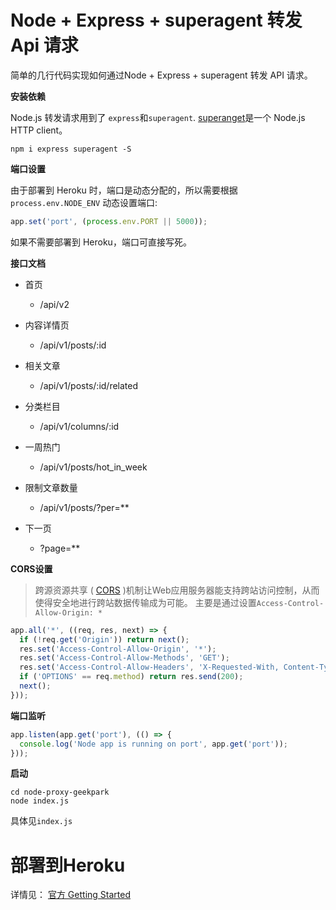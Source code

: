 # Node + Express + superagent 转发 Api 请求
简单的几行代码实现如何通过Node + Express + superagent 转发 API 请求。

**安装依赖**

Node.js 转发请求用到了 `express`和`superagent`. [superanget](https://github.com/visionmedia/superagent)是一个 Node.js HTTP client。
```
npm i express superagent -S
```

**端口设置**

由于部署到 Heroku 时，端口是动态分配的，所以需要根据 `process.env.NODE_ENV` 动态设置端口:
```javascript
app.set('port', (process.env.PORT || 5000));
```
如果不需要部署到 Heroku，端口可直接写死。

**接口文档**

* 首页
  - /api/v2


* 内容详情页
  - /api/v1/posts/:id


* 相关文章
  - /api/v1/posts/:id/related


* 分类栏目
  - /api/v1/columns/:id


* 一周热门
  - /api/v1/posts/hot_in_week


* 限制文章数量
  - /api/v1/posts/?per=**


* 下一页
  - ?page=**


**CORS设置**

>跨源资源共享 ( [CORS](https://developer.mozilla.org/zh-CN/docs/Web/HTTP/Access_control_CORS) )机制让Web应用服务器能支持跨站访问控制，从而使得安全地进行跨站数据传输成为可能。
主要是通过设置`Access-Control-Allow-Origin: *`
```javascript
app.all('*', ((req, res, next) => {
  if (!req.get('Origin')) return next();
  res.set('Access-Control-Allow-Origin', '*');
  res.set('Access-Control-Allow-Methods', 'GET');
  res.set('Access-Control-Allow-Headers', 'X-Requested-With, Content-Type');
  if ('OPTIONS' == req.method) return res.send(200);
  next();
}));
```
**端口监听**

```javascript
app.listen(app.get('port'), (() => {
  console.log('Node app is running on port', app.get('port'));
}));
```
**启动**

```
cd node-proxy-geekpark
node index.js
```

具体见`index.js`

# 部署到Heroku
详情见： [官方 Getting Started](https://devcenter.heroku.com/articles/getting-started-with-nodejs#introduction)
